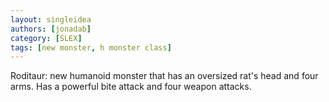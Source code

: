 ```yaml
---
layout: singleidea
authors: [jonadab]
category: [SLEX]
tags: [new monster, h monster class]
---
```

Roditaur: new humanoid monster that has an oversized rat's head and four arms. Has a powerful bite attack and four weapon attacks.
